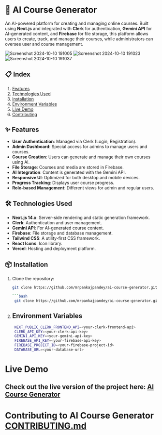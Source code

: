 # 🧠 AI Course Generator

An AI-powered platform for creating and managing online courses. Built using **Next.js** and integrated with **Clerk** for authentication, **Gemini API** for AI-generated content, and **Firebase** for file storage, this platform allows users to create, track, and manage their courses, while administrators can oversee user and course management.

![Screenshot 2024-10-10 191005](https://github.com/user-attachments/assets/44368bc8-42fa-4c2b-b517-0379013d02de)
![Screenshot 2024-10-10 191023](https://github.com/user-attachments/assets/803fb065-3d53-4c4a-ae70-4f83a6d881e4)
![Screenshot 2024-10-10 191037](https://github.com/user-attachments/assets/bb2a5493-5e20-4803-9e2f-5f825e448b91)

## 📋 Index

1. [Features](#features)
2. [Technologies Used](#technologies-used)
3. [Installation](#installation)
4. [Environment Variables](#environment-variables)
5. [Live Demo](#live-demo)
6. [Contributing](#contributing-to-ai-course-generator)

## ✨ Features

- **User Authentication**: Managed via Clerk (Login, Registration).
- **Admin Dashboard**: Special access for admins to manage users and courses.
- **Course Creation**: Users can generate and manage their own courses using AI.
- **File Storage**: Courses and media are stored in Firebase.
- **AI Integration**: Content is generated with the Gemini API.
- **Responsive UI**: Optimized for both desktop and mobile devices.
- **Progress Tracking**: Displays user course progress.
- **Role-based Management**: Different views for admin and regular users.

## 🛠 Technologies Used

- **Next.js 14.x**: Server-side rendering and static generation framework.
- **Clerk**: Authentication and user management.
- **Gemini API**: For AI-generated course content.
- **Firebase**: File storage and database management.
- **Tailwind CSS**: A utility-first CSS framework.
- **React Icons**: Icon library.
- **Vercel**: Hosting and deployment platform.

## 📦 Installation

1. Clone the repository:

   ```bash
   git clone https://github.com/mrpankajpandey/ai-course-generator.git

   ```bash
    git clone https://github.com/mrpankajpandey/ai-course-generator.git
   ```

2. ## Environment Variables
   ```bash
    NEXT_PUBLIC_CLERK_FRONTEND_API=<your-clerk-frontend-api>
    CLERK_API_KEY=<your-clerk-api-key>
    GEMINI_API_KEY=<your-gemini-api-key>
    FIREBASE_API_KEY=<your-firebase-api-key>
    FIREBASE_PROJECT_ID=<your-firebase-project-id>
    DATABASE_URL=<your-database-url>

   ```

# Live Demo
 ## Check out the live version of the project here: [AI Course Generator](https://mrpankajpandey-ai-course.vercel.app/)

 # Contributing to AI Course Generator [CONTRIBUTING.md](https://github.com/mrpankajpandey/ai-course-generator/blob/main/CONTRIBUTING.md)

